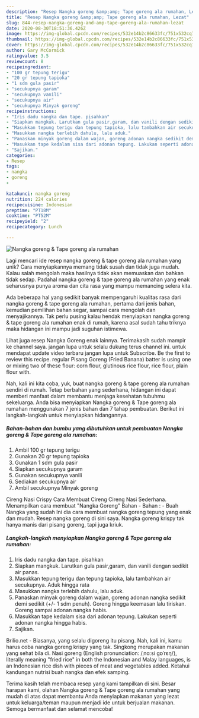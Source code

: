 ```yaml
---
description: "Resep Nangka goreng &amp;amp; Tape goreng ala rumahan, Lezat"
title: "Resep Nangka goreng &amp;amp; Tape goreng ala rumahan, Lezat"
slug: 844-resep-nangka-goreng-and-amp-tape-goreng-ala-rumahan-lezat
date: 2020-08-30T18:51:36.426Z
image: https://img-global.cpcdn.com/recipes/532e14b2c86633fc/751x532cq70/nangka-goreng-tape-goreng-ala-rumahan-foto-resep-utama.jpg
thumbnail: https://img-global.cpcdn.com/recipes/532e14b2c86633fc/751x532cq70/nangka-goreng-tape-goreng-ala-rumahan-foto-resep-utama.jpg
cover: https://img-global.cpcdn.com/recipes/532e14b2c86633fc/751x532cq70/nangka-goreng-tape-goreng-ala-rumahan-foto-resep-utama.jpg
author: Gary McCormick
ratingvalue: 3.5
reviewcount: 8
recipeingredient:
- "100 gr tepung terigu"
- "20 gr tepung tapioka"
- "1 sdm gula pasir"
- "secukupnya garam"
- "secukupnya vanili"
- "secukupnya air"
- "secukupnya Minyak goreng"
recipeinstructions:
- "Iris dadu nangka dan tape. pisahkan"
- "Siapkan mangkuk. Larutkan gula pasir,garam, dan vanili dengan sedikit air panas."
- "Masukkan tepung terigu dan tepung tapioka, lalu tambahkan air secukupnya. Aduk hingga rata"
- "Masukkan nangka terlebih dahulu, lalu aduk."
- "Panaskan minyak goreng dalam wajan, goreng adonan nangka sedikit demi sedikit (+/- 1 sdm penuh). Goreng hingga keemasan lalu tiriskan. Goreng sampai adonan nangka habis."
- "Masukkan tape kedalam sisa dari adonan tepung. Lakukan seperti adonan nangka hingga habis."
- "Sajikan."
categories:
- Resep
tags:
- nangka
- goreng
- 

katakunci: nangka goreng  
nutrition: 224 calories
recipecuisine: Indonesian
preptime: "PT18M"
cooktime: "PT52M"
recipeyield: "2"
recipecategory: Lunch

---
```



![Nangka goreng &amp; Tape goreng ala rumahan](https://img-global.cpcdn.com/recipes/532e14b2c86633fc/751x532cq70/nangka-goreng-tape-goreng-ala-rumahan-foto-resep-utama.jpg)

Lagi mencari ide resep nangka goreng &amp; tape goreng ala rumahan yang unik? Cara menyiapkannya memang tidak susah dan tidak juga mudah. Kalau salah mengolah maka hasilnya tidak akan memuaskan dan bahkan tidak sedap. Padahal nangka goreng &amp; tape goreng ala rumahan yang enak seharusnya punya aroma dan cita rasa yang mampu memancing selera kita.

Ada beberapa hal yang sedikit banyak mempengaruhi kualitas rasa dari nangka goreng &amp; tape goreng ala rumahan, pertama dari jenis bahan, kemudian pemilihan bahan segar, sampai cara mengolah dan menyajikannya. Tak perlu pusing kalau hendak menyiapkan nangka goreng &amp; tape goreng ala rumahan enak di rumah, karena asal sudah tahu triknya maka hidangan ini mampu jadi suguhan istimewa.

Lihat juga resep Nangka Goreng enak lainnya. Terimakasih sudah mampir ke channel saya. jangan lupa untuk selalu dukung terus channel ini. untuk mendapat update video terbaru jangan lupa untuk Subscribe. Be the first to review this recipe. regular Pisang Goreng (Fried Banana) batter is using one or mixing two of these flour: corn flour, glutinous rice flour, rice flour, plain flour with.


Nah, kali ini kita coba, yuk, buat nangka goreng &amp; tape goreng ala rumahan sendiri di rumah. Tetap berbahan yang sederhana, hidangan ini dapat memberi manfaat dalam membantu menjaga kesehatan tubuhmu sekeluarga. Anda bisa menyiapkan Nangka goreng &amp; Tape goreng ala rumahan menggunakan 7 jenis bahan dan 7 tahap pembuatan. Berikut ini langkah-langkah untuk menyiapkan hidangannya.

<!--inarticleads1-->

##### Bahan-bahan dan bumbu yang dibutuhkan untuk pembuatan Nangka goreng &amp; Tape goreng ala rumahan:

1. Ambil 100 gr tepung terigu
1. Gunakan 20 gr tepung tapioka
1. Gunakan 1 sdm gula pasir
1. Siapkan secukupnya garam
1. Gunakan secukupnya vanili
1. Sediakan secukupnya air
1. Ambil secukupnya Minyak goreng


Cireng Nasi Crispy Cara Membuat Cireng Cireng Nasi Sederhana. Menampilkan cara membuat &#34;Nangka Goreng&#34; Bahan - Bahan : - Buah Nangka yang sudah Ini dia cara membuat nangka goreng tepung yang enak dan mudah. Resep nangka goreng di sini saya. Nangka goreng krispy tak hanya manis dari pisang goreng, tapi juga kriuk. 

<!--inarticleads2-->

##### Langkah-langkah menyiapkan Nangka goreng &amp; Tape goreng ala rumahan:

1. Iris dadu nangka dan tape. pisahkan
1. Siapkan mangkuk. Larutkan gula pasir,garam, dan vanili dengan sedikit air panas.
1. Masukkan tepung terigu dan tepung tapioka, lalu tambahkan air secukupnya. Aduk hingga rata
1. Masukkan nangka terlebih dahulu, lalu aduk.
1. Panaskan minyak goreng dalam wajan, goreng adonan nangka sedikit demi sedikit (+/- 1 sdm penuh). Goreng hingga keemasan lalu tiriskan. Goreng sampai adonan nangka habis.
1. Masukkan tape kedalam sisa dari adonan tepung. Lakukan seperti adonan nangka hingga habis.
1. Sajikan.


Brilio.net - Biasanya, yang selalu digoreng itu pisang. Nah, kali ini, kamu harus coba nangka goreng krispy yang tak. Singkong merupakan makanan yang sehat bila di. Nasi goreng (English pronunciation: /ˌnɑːsi ɡɒˈrɛŋ/), literally meaning &#34;fried rice&#34; in both the Indonesian and Malay languages, is an Indonesian rice dish with pieces of meat and vegetables added. Ketahui kandungan nutrisi buah nangka dan efek samping. 

Terima kasih telah membaca resep yang kami tampilkan di sini. Besar harapan kami, olahan Nangka goreng &amp; Tape goreng ala rumahan yang mudah di atas dapat membantu Anda menyiapkan makanan yang lezat untuk keluarga/teman maupun menjadi ide untuk berjualan makanan. Semoga bermanfaat dan selamat mencoba!
